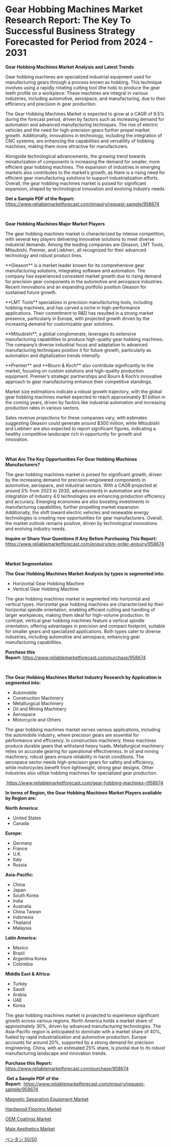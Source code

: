 <p><h1>Gear Hobbing Machines Market Research Report: The Key To Successful Business Strategy Forecasted for Period from 2024 - 2031</h1></p><p><strong>Gear Hobbing Machines Market Analysis and Latest Trends</strong></p>
<p><p>Gear hobbing machines are specialized industrial equipment used for manufacturing gears through a process known as hobbing. This technique involves using a rapidly rotating cutting tool (the hob) to produce the gear teeth profile on a workpiece. These machines are integral in various industries, including automotive, aerospace, and manufacturing, due to their efficiency and precision in gear production.</p><p>The Gear Hobbing Machines Market is expected to grow at a CAGR of 9.5% during the forecast period, driven by factors such as increasing demand for automation and advanced manufacturing techniques. The rise of electric vehicles and the need for high-precision gears further propel market growth. Additionally, innovations in technology, including the integration of CNC systems, are enhancing the capabilities and versatility of hobbing machines, making them more attractive for manufacturers.</p><p>Alongside technological advancements, the growing trend towards miniaturization of components is increasing the demand for smaller, more efficient gear hobbing machines. The expansion of industries in emerging markets also contributes to the market’s growth, as there is a rising need for efficient gear manufacturing solutions to support industrialization efforts. Overall, the gear hobbing machines market is poised for significant expansion, shaped by technological innovation and evolving industry needs.</p></p>
<p><strong>Get a Sample PDF of the Report:&nbsp;</strong> <a href="https://www.reliablemarketforecast.com/enquiry/request-sample/958674">https://www.reliablemarketforecast.com/enquiry/request-sample/958674</a></p>
<p>&nbsp;</p>
<p><strong>Gear Hobbing Machines Major Market Players</strong></p>
<p><p>The gear hobbing machines market is characterized by intense competition, with several key players delivering innovative solutions to meet diverse industrial demands. Among the leading companies are Gleason, LMT Tools, Mitsubishi, Premier, and Liebherr, all recognized for their advanced technology and robust product lines.</p><p>**Gleason** is a market leader known for its comprehensive gear manufacturing solutions, integrating software and automation. The company has experienced consistent market growth due to rising demand for precision gear components in the automotive and aerospace industries. Recent innovations and an expanding portfolio position Gleason for sustained future growth.</p><p>**LMT Tools** specializes in precision manufacturing tools, including hobbing machines, and has carved a niche in high-performance applications. Their commitment to R&D has resulted in a strong market presence, particularly in Europe, with projected growth driven by the increasing demand for customizable gear solutions.</p><p>**Mitsubishi**, a global conglomerate, leverages its extensive manufacturing capabilities to produce high-quality gear hobbing machines. The company’s diverse industrial focus and adaptation to advanced manufacturing techniques position it for future growth, particularly as automation and digitalization trends intensify.</p><p>**Premier** and **Bourn & Koch** also contribute significantly to the market, focusing on custom solutions and high-quality production equipment. Premier’s strategic partnerships and Bourn & Koch’s innovative approach to gear manufacturing enhance their competitive standings.</p><p>Market size estimations indicate a robust growth trajectory, with the global gear hobbing machines market expected to reach approximately $1 billion in the coming years, driven by factors like industrial automation and increasing production rates in various sectors.</p><p>Sales revenue projections for these companies vary, with estimates suggesting Gleason could generate around $300 million, while Mitsubishi and Liebherr are also expected to report significant figures, indicating a healthy competitive landscape rich in opportunity for growth and innovation.</p></p>
<p>&nbsp;</p>
<p><strong>What Are The Key Opportunities For Gear Hobbing Machines Manufacturers?</strong></p>
<p><p>The gear hobbing machines market is poised for significant growth, driven by the increasing demand for precision-engineered components in automotive, aerospace, and industrial sectors. With a CAGR projected at around 5% from 2023 to 2030, advancements in automation and the integration of Industry 4.0 technologies are enhancing production efficiency and accuracy. Emerging economies are also boosting investments in manufacturing capabilities, further propelling market expansion. Additionally, the shift toward electric vehicles and renewable energy technologies is creating new opportunities for gear manufacturers. Overall, the market outlook remains positive, driven by technological innovations and evolving industry needs.</p></p>
<p><strong>Inquire or Share Your Questions If Any Before Purchasing This Report:</strong> <a href="https://www.reliablemarketforecast.com/enquiry/pre-order-enquiry/958674">https://www.reliablemarketforecast.com/enquiry/pre-order-enquiry/958674</a></p>
<p>&nbsp;</p>
<p><strong>Market Segmentation</strong></p>
<p><strong>The Gear Hobbing Machines Market Analysis by types is segmented into:</strong></p>
<p><ul><li>Horizontal Gear Hobbing Machine</li><li>Vertical Gear Hobbing Machine</li></ul></p>
<p><p>The gear hobbing machines market is segmented into horizontal and vertical types. Horizontal gear hobbing machines are characterized by their horizontal spindle orientation, enabling efficient cutting and handling of larger workpieces, making them ideal for high-volume production. In contrast, vertical gear hobbing machines feature a vertical spindle orientation, offering advantages in precision and compact footprint, suitable for smaller gears and specialized applications. Both types cater to diverse industries, including automotive and aerospace, enhancing gear manufacturing capabilities.</p></p>
<p><strong>Purchase this Report:&nbsp;</strong><a href="https://www.reliablemarketforecast.com/purchase/958674">https://www.reliablemarketforecast.com/purchase/958674</a></p>
<p>&nbsp;</p>
<p><strong>The Gear Hobbing Machines Market Industry Research by Application is segmented into:</strong></p>
<p><ul><li>Automobile</li><li>Construction Machinery</li><li>Metallurgical Machinery</li><li>Oil and Mining Machinery</li><li>Aerospace</li><li>Motorcycle and Others</li></ul></p>
<p><p>The gear hobbing machines market serves various applications, including the automobile industry, where precision gears are essential for performance and efficiency. In construction machinery, these machines produce durable gears that withstand heavy loads. Metallurgical machinery relies on accurate gearing for operational effectiveness. In oil and mining machinery, robust gears ensure reliability in harsh conditions. The aerospace sector needs high-precision gears for safety and efficiency, while motorcycles benefit from lightweight, strong gear designs. Other industries also utilize hobbing machines for specialized gear production.</p></p>
<p><a href="https://www.reliablemarketforecast.com/gear-hobbing-machines-r958674">&nbsp;https://www.reliablemarketforecast.com/gear-hobbing-machines-r958674</a></p>
<p><strong>In terms of Region, the Gear Hobbing Machines Market Players available by Region are:</strong></p>
<p>
    <p> <strong> North America: </strong>
        <ul>
            <li>United States</li>
            <li>Canada</li>
        </ul>
        </p> 
    <p> <strong> Europe: </strong>
        <ul>
            <li>Germany</li>
            <li>France</li>
            <li>U.K.</li>
            <li>Italy</li>
            <li>Russia</li>
        </ul>
        </p> 
    <p> <strong> Asia-Pacific: </strong>
        <ul>
            <li>China</li>
            <li>Japan</li>
            <li>South Korea</li>
            <li>India</li>
            <li>Australia</li>
            <li>China Taiwan</li>
            <li>Indonesia</li>
            <li>Thailand</li>
            <li>Malaysia</li>
        </ul>
        </p> 
    <p> <strong> Latin America: </strong>
        <ul>
            <li>Mexico</li>
            <li>Brazil</li>
            <li>Argentina Korea</li>
            <li>Colombia</li>
        </ul>
        </p> 
    <p> <strong> Middle East & Africa: </strong>
        <ul>
            <li>Turkey</li>
            <li>Saudi</li>
            <li>Arabia</li>
            <li>UAE</li>
            <li>Korea</li>
        </ul>
    </p>
    </p>
<p><p>The gear hobbing machines market is projected to experience significant growth across various regions. North America holds a market share of approximately 30%, driven by advanced manufacturing technologies. The Asia-Pacific region is anticipated to dominate with a market share of 40%, fueled by rapid industrialization and automotive production. Europe accounts for around 20%, supported by a strong demand for precision engineering. China, with an estimated 25% share, is pivotal due to its robust manufacturing landscape and innovation trends.</p></p>
<p><strong>Purchase this Report: </strong><a href="https://www.reliablemarketforecast.com/purchase/958674">https://www.reliablemarketforecast.com/purchase/958674</a></p>
<p>&nbsp;<strong>Get a Sample PDF of the Report:&nbsp;&nbsp;</strong><a href="https://www.reliablemarketforecast.com/enquiry/request-sample/958674">https://www.reliablemarketforecast.com/enquiry/request-sample/958674</a></p>
<p><strong></strong></p>
<p><p><a href="https://medium.com/@michael.parsons65654/deep-dive-into-the-magnetic-separation-equipment-market-itstrends-market-segmentation-and-ad2cd3a10e1a">Magnetic Separation Equipment Market</a></p><p><a href="https://www.linkedin.com/pulse/hardwood-flooring-market-trends-strategic-insights-2024--abxte?trackingId=bPZSO9SlSBuQfSNe70xiqw%3D%3D">Hardwood Flooring Market</a></p><p><a href="https://issuu.com/reportprime-2/docs/oem-coatings-market-size-2030.pptx_e701ae44df8c94">OEM Coatings Market</a></p><p><a href="https://medium.com/@jackmoreno172023/the-male-aesthetics-market-has-experienced-impressive-growth-in-recent-years-expanding-its-44b0ae67d849">Male Aesthetics Market</a></p><p><a href="https://medium.com/@scotttyesha/pentane-50-50-market-%E3%81%AF-%E3%82%B3%E3%82%B9%E3%83%88%E7%AE%A1%E7%90%86%E3%81%A8%E5%8A%B9%E7%8E%87%E5%90%91%E4%B8%8A%E3%82%92%E5%84%AA%E5%85%88%E3%81%97%E3%81%BE%E3%81%99-%E3%81%95%E3%82%89%E3%81%AB-%E5%A0%B1%E5%91%8A%E6%9B%B8%E3%81%AF%E5%B8%82%E5%A0%B4%E3%81%AE%E9%9C%80%E8%A6%81%E9%9D%A2%E3%81%A8%E4%BE%9B%E7%B5%A6%E9%9D%A2%E3%81%AE%E4%B8%A1%E6%96%B9%E3%82%92%E3%82%AB%E3%83%90%E3%83%BC%E3%81%97%E3%81%A6%E3%81%84%E3%81%BE%E3%81%99-pentane-50-50-%E5%B8%82%E5%A0%B4%E3%81%AF-2024-%E3%81%8B%E3%82%89-282504389b73">ペンタン 50/50</a></p></p>